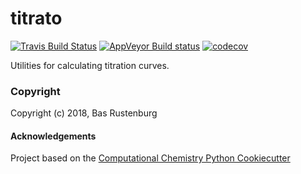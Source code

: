titrato
==============================
[//]: # (Badges)
[![Travis Build Status](https://travis-ci.org/choderalab/titrato.png)](https://travis-ci.org/choderalab/titrato)
[![AppVeyor Build status](https://ci.appveyor.com/api/projects/status/choderalab/branch/master?svg=true)](https://ci.appveyor.com/project/choderalab/titrato/branch/master)
[![codecov](https://codecov.io/gh/choderalab/titrato/branch/master/graph/badge.svg)](https://codecov.io/gh/choderalab/titrato/branch/master)

Utilities for calculating titration curves.

### Copyright

Copyright (c) 2018, Bas Rustenburg


#### Acknowledgements
 
Project based on the 
[Computational Chemistry Python Cookiecutter](https://github.com/choderalab/cookiecutter-python-comp-chem)
